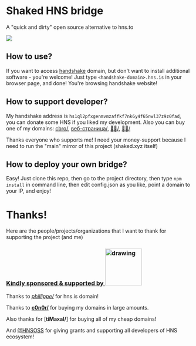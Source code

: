 # Shaked HNS bridge

A "quick and dirty" open source alternative to hns.to

![](https://forthebadge.com/images/badges/powered-by-black-magic.svg)

## How to use?

If you want to access [handshake](https://handshake.org) domain, but don't want to install additional software - you're welcome!
Just type ``<handshake-domain>.hns.is`` in your browser page, and done! You're browsing handshake website!

## How to support developer?

My handshake address is ``hs1ql2pfxgenmvmzaffkf7nk6y4f65nwl37z9z0fad``, you can donate some HNS if you liked my development.
Also you can buy one of my domains: [cbro/](https://www.namebase.io/domains/cbro), [веб-страница/](https://www.namebase.io/domains/xn----8sbabesy3bzajl6c), [🔴💩/](https://www.namebase.io/domains/xn--ls8hvi), [💩🔴/](https://www.namebase.io/domains/xn--ls8hwi)

Thanks everyone who supports me! I need your money-support because I need to run the "main" mirror of this project (shaked.xyz itself)

## How to deploy your own bridge?

Easy! Just clone this repo, then go to the project directory, then type ``npm install`` in command line, then edit config.json as you like, point a domain to your IP, and enjoy!

# Thanks!
Here are the people/projects/organizations that I want to thank for supporting the project (and me)

### **[Kindly sponsored & supported by <img src="https://handyhost.computer/static/media/logo.2302906c.svg" alt="drawing" width="100"/>](https://handyhost.computer)**

Thanks to [*phillippe/*](https://phillippe.hns.is) for hns.is domain!

Thanks to [**c0n0r/**](https://c0n0r.hns.is) for buying my domains in large amounts.

Also thanks for [**tiMaxal/**] for buying all of my cheap domains!

And [@HNSOSS](https://twitter.com/HNSOSS) for giving grants and supporting all developers of HNS ecosystem!
